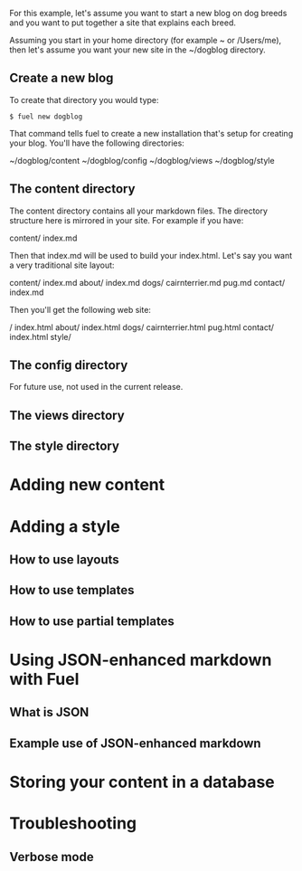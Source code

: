 
For this example, let's assume you want to start a new blog on dog breeds and you want to put together a site that explains each breed.

Assuming you start in your home directory (for example ~ or /Users/me), then let's assume you want your new site in the ~/dogblog directory.

## Create a new blog

To create that directory you would type:
```shell
$ fuel new dogblog
```
That command tells fuel to create a new installation that's setup for creating your blog.  You'll have the following directories:

~/dogblog/content
~/dogblog/config
~/dogblog/views
~/dogblog/style

## The content directory

The content directory contains all your markdown files.  The directory structure here is mirrored in your site.  For example if you have:

content/
  index.md

Then that index.md will be used to build your index.html.  Let's say you want a very traditional site layout:

content/
  index.md
  about/
    index.md
  dogs/
    cairnterrier.md
    pug.md
  contact/
    index.md

Then you'll get the following web site:

/
  index.html
    about/
      index.html
    dogs/
      cairnterrier.html
      pug.html
    contact/
      index.html
  style/

## The config directory

For future use, not used in the current release.

## The views directory

## The style directory

# Adding new content

# Adding a style

## How to use layouts

## How to use templates

## How to use partial templates

# Using JSON-enhanced markdown with Fuel

## What is JSON

## Example use of JSON-enhanced markdown

# Storing your content in a database

# Troubleshooting

## Verbose mode
